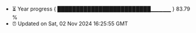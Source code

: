 - ⏳ Year progress { █████████████████████████▁▁▁▁▁ } 83.79 %
- ⏰ Updated on Sat, 02 Nov 2024 16:25:55 GMT

